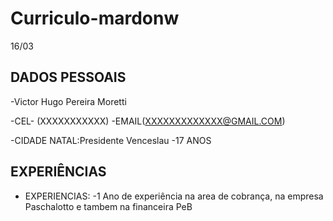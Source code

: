 # Curriculo-mardonw
16/03

## DADOS PESSOAIS
-Victor Hugo Pereira Moretti 

-CEL- (XXXXXXXXXXX)
-EMAIL(XXXXXXXXXXXXX@GMAIL.COM)

-CIDADE NATAL:Presidente Venceslau 
-17 ANOS 

## EXPERIÊNCIAS 
- EXPERIENCIAS:
-1 Ano de experiência na area de cobrança, na empresa Paschalotto e tambem na financeira PeB
